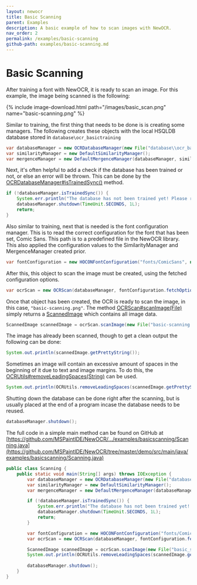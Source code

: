 ```yaml
---
layout: newocr
title: Basic Scanning
parent: Examples
description: A basic example of how to scan images with NewOCR.
nav_order: 2
permalink: /examples/basic-scanning
github-path: examples/basic-scanning.md
---
```


# Basic Scanning

After training a font with NewOCR, it is ready to scan an image. For this example, the image being scanned is the following:

{% include image-download.html path="/images/basic_scan.png" name="basic-scanning.png" %}

Similar to training, the first thing that needs to be done is is creating some managers. The following creates these objects with the local HSQLDB database stored in `database\ocr_basictraining`

```java
var databaseManager = new OCRDatabaseManager(new File("database\\ocr_basictraining"));
var similarityManager = new DefaultSimilarityManager();
var mergenceManager = new DefaultMergenceManager(databaseManager, similarityManager);
```

Next, it's often helpful to add a check if the database has been trained or not, or else an error will be thrown. This can be done by the [OCRDatabaseManager#isTrainedSync()](https://docs.newocr.dev/NewOCR/com/uddernetworks/newocr/database/OCRDatabaseManager.html#isTrainedSync()) method.

```java
if (!databaseManager.isTrainedSync()) {
    System.err.println("The database has not been trained yet! Please run com.uddernetworks.newocr.demo.TrainDemo to train it and try again.");
    databaseManager.shutdown(TimeUnit.SECONDS, 1L);
    return;
}
```

Also similar to training, next that is needed is the font configuration manager. This is to read the correct configuration for the font that has been set, Comic Sans. This path is to a predefined file in the NewOCR library. This also applied the configuration values to the SimilarityManager and MergenceManager created prior.

```java
var fontConfiguration = new HOCONFontConfiguration("fonts/ComicSans", new ConfigReflectionCacher(), similarityManager, mergenceManager);
```

After this, this object to scan the image must be created, using the fetched configuration options.

```java
var ocrScan = new OCRScan(databaseManager, fontConfiguration.fetchOptions(), similarityManager);
```

Once that object has been created, the OCR is ready to scan the image, in this case, `"basic-scanning.png"`. The method [OCRScan#scanImage(File)](https://docs.newocr.dev/NewOCR/com/uddernetworks/newocr/recognition/OCRScan.html#scanImage(java.io.File)) simply returns a [ScannedImage](https://docs.newocr.dev/NewOCR/com/uddernetworks/newocr/ScannedImage.html) which contains all image data.

```java
ScannedImage scannedImage = ocrScan.scanImage(new File("basic-scanning.png"));
```

The image has already been scanned, though to get a clean output the following can be done:

```java
System.out.println(scannedImage.getPrettyString());
```

Sometimes an image will contain an excessive amount of spaces in the beginning of it due to text and image margins. To do this, the [OCRUtils#removeLeadingSpaces(String)](https://docs.newocr.dev/NewOCR/com/uddernetworks/newocr/utils/OCRUtils.html#removeLeadingSpaces(java.lang.String)) can be used.

```java
System.out.println(OCRUtils.removeLeadingSpaces(scannedImage.getPrettyString()));
```

Shutting down the database can be done right after the scanning, but is usually placed at the end of a program incase the database needs to be reused.

```java
databaseManager.shutdown();
```



The full code in a simple main method can be found on GitHub at [https://github.com/MSPaintIDE/NewOCR/.../examples/basicscanning/Scanning.java](https://github.com/MSPaintIDE/NewOCR/tree/master/demo/src/main/java/examples/basicscanning/Scanning.java)

```java
public class Scanning {
    public static void main(String[] args) throws IOException {
        var databaseManager = new OCRDatabaseManager(new File("database\\ocr_basictraining"));
        var similarityManager = new DefaultSimilarityManager();
        var mergenceManager = new DefaultMergenceManager(databaseManager, similarityManager);

        if (!databaseManager.isTrainedSync()) {
            System.err.println("The database has not been trained yet! Please run com.uddernetworks.newocr.demo.TrainDemo to train it and try again.");
            databaseManager.shutdown(TimeUnit.SECONDS, 1L);
            return;
        }

        var fontConfiguration = new HOCONFontConfiguration("fonts/ComicSans", new ConfigReflectionCacher(), similarityManager, mergenceManager);
        var ocrScan = new OCRScan(databaseManager, fontConfiguration.fetchOptions(), similarityManager);

        ScannedImage scannedImage = ocrScan.scanImage(new File("basic_scanning.png"));
        System.out.println(OCRUtils.removeLeadingSpaces(scannedImage.getPrettyString()));
        
        databaseManager.shutdown();
    }
}
```

